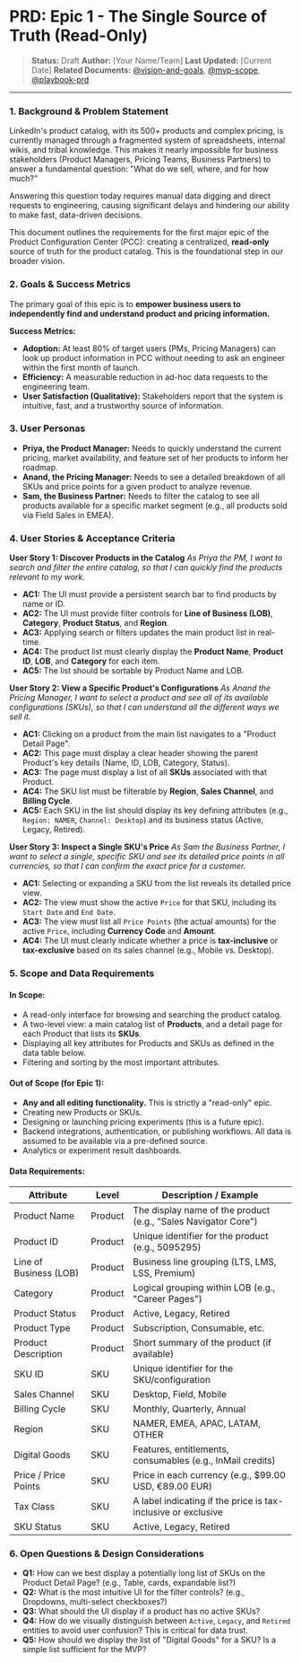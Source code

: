 # PRD: Epic 1 - The Single Source of Truth (Read-Only)

> **Status:** Draft
> **Author:** [Your Name/Team]
> **Last Updated:** [Current Date]
> **Related Documents:** [@vision-and-goals](/.cursor/context-library/vision-and-goals.mdc), [@mvp-scope](/.cursor/context-library/mvp-scope.mdc), [@playbook-prd](/.cursor/context-library/playbook-prd.mdc)

---

### 1. Background & Problem Statement
LinkedIn's product catalog, with its 500+ products and complex pricing, is currently managed through a fragmented system of spreadsheets, internal wikis, and tribal knowledge. This makes it nearly impossible for business stakeholders (Product Managers, Pricing Teams, Business Partners) to answer a fundamental question: "What do we sell, where, and for how much?"

Answering this question today requires manual data digging and direct requests to engineering, causing significant delays and hindering our ability to make fast, data-driven decisions.

This document outlines the requirements for the first major epic of the Product Configuration Center (PCC): creating a centralized, **read-only** source of truth for the product catalog. This is the foundational step in our broader vision.

### 2. Goals & Success Metrics
The primary goal of this epic is to **empower business users to independently find and understand product and pricing information.**

**Success Metrics:**
- **Adoption:** At least 80% of target users (PMs, Pricing Managers) can look up product information in PCC without needing to ask an engineer within the first month of launch.
- **Efficiency:** A measurable reduction in ad-hoc data requests to the engineering team.
- **User Satisfaction (Qualitative):** Stakeholders report that the system is intuitive, fast, and a trustworthy source of information.

### 3. User Personas
- **Priya, the Product Manager:** Needs to quickly understand the current pricing, market availability, and feature set of her products to inform her roadmap.
- **Anand, the Pricing Manager:** Needs to see a detailed breakdown of all SKUs and price points for a given product to analyze revenue.
- **Sam, the Business Partner:** Needs to filter the catalog to see all products available for a specific market segment (e.g., all products sold via Field Sales in EMEA).

### 4. User Stories & Acceptance Criteria

**User Story 1: Discover Products in the Catalog**
*As Priya the PM, I want to search and filter the entire catalog, so that I can quickly find the products relevant to my work.*

- **AC1:** The UI must provide a persistent search bar to find products by name or ID.
- **AC2:** The UI must provide filter controls for **Line of Business (LOB)**, **Category**, **Product Status**, and **Region**.
- **AC3:** Applying search or filters updates the main product list in real-time.
- **AC4:** The product list must clearly display the **Product Name**, **Product ID**, **LOB**, and **Category** for each item.
- **AC5:** The list should be sortable by Product Name and LOB.

**User Story 2: View a Specific Product's Configurations**
*As Anand the Pricing Manager, I want to select a product and see all of its available configurations (SKUs), so that I can understand all the different ways we sell it.*

- **AC1:** Clicking on a product from the main list navigates to a "Product Detail Page".
- **AC2:** This page must display a clear header showing the parent Product's key details (Name, ID, LOB, Category, Status).
- **AC3:** The page must display a list of all **SKUs** associated with that Product.
- **AC4:** The SKU list must be filterable by **Region**, **Sales Channel**, and **Billing Cycle**.
- **AC5:** Each SKU in the list should display its key defining attributes (e.g., `Region: NAMER`, `Channel: Desktop`) and its business status (Active, Legacy, Retired).

**User Story 3: Inspect a Single SKU's Price**
*As Sam the Business Partner, I want to select a single, specific SKU and see its detailed price points in all currencies, so that I can confirm the exact price for a customer.*

- **AC1:** Selecting or expanding a SKU from the list reveals its detailed price view.
- **AC2:** The view must show the active `Price` for that SKU, including its `Start Date` and `End Date`.
- **AC3:** The view must list all `Price Points` (the actual amounts) for the active `Price`, including **Currency Code** and **Amount**.
- **AC4:** The UI must clearly indicate whether a price is **tax-inclusive** or **tax-exclusive** based on its sales channel (e.g., Mobile vs. Desktop).

### 5. Scope and Data Requirements

#### In Scope:
- A read-only interface for browsing and searching the product catalog.
- A two-level view: a main catalog list of **Products**, and a detail page for each Product that lists its **SKUs**.
- Displaying all key attributes for Products and SKUs as defined in the data table below.
- Filtering and sorting by the most important attributes.

#### Out of Scope (for Epic 1):
- **Any and all editing functionality.** This is strictly a "read-only" epic.
- Creating new Products or SKUs.
- Designing or launching pricing experiments (this is a future epic).
- Backend integrations, authentication, or publishing workflows. All data is assumed to be available via a pre-defined source.
- Analytics or experiment result dashboards.

#### Data Requirements:
| Attribute | Level | Description / Example |
|---|---|---|
| Product Name | Product | The display name of the product (e.g., "Sales Navigator Core") |
| Product ID | Product | Unique identifier for the product (e.g., 5095295) |
| Line of Business (LOB)| Product | Business line grouping (LTS, LMS, LSS, Premium) |
| Category | Product | Logical grouping within LOB (e.g., "Career Pages") |
| Product Status | Product | Active, Legacy, Retired |
| Product Type | Product | Subscription, Consumable, etc. |
| Product Description | Product | Short summary of the product (if available) |
| SKU ID | SKU | Unique identifier for the SKU/configuration |
| Sales Channel | SKU | Desktop, Field, Mobile |
| Billing Cycle | SKU | Monthly, Quarterly, Annual |
| Region | SKU | NAMER, EMEA, APAC, LATAM, OTHER |
| Digital Goods | SKU | Features, entitlements, consumables (e.g., InMail credits) |
| Price / Price Points | SKU | Price in each currency (e.g., $99.00 USD, €89.00 EUR) |
| Tax Class | SKU | A label indicating if the price is tax-inclusive or exclusive |
| SKU Status | SKU | Active, Legacy, Retired |

### 6. Open Questions & Design Considerations
- **Q1:** How can we best display a potentially long list of SKUs on the Product Detail Page? (e.g., Table, cards, expandable list?)
- **Q2:** What is the most intuitive UI for the filter controls? (e.g., Dropdowns, multi-select checkboxes?)
- **Q3:** What should the UI display if a product has no active SKUs?
- **Q4:** How do we visually distinguish between `Active`, `Legacy`, and `Retired` entities to avoid user confusion? This is critical for data trust.
- **Q5:** How should we display the list of "Digital Goods" for a SKU? Is a simple list sufficient for the MVP? 